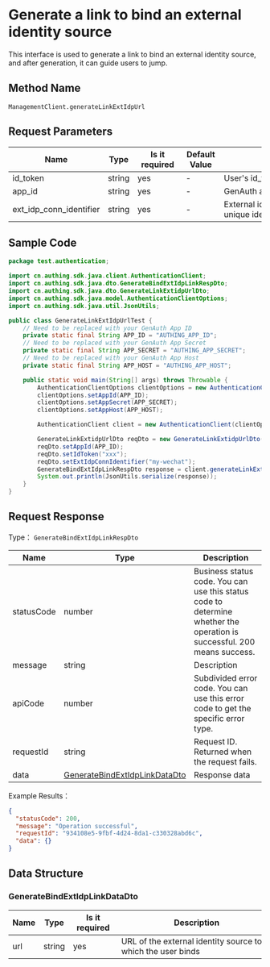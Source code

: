 # Generate a link to bind an external identity source

<!--
Warning ⚠️:
Do not modify this document directly,
https://github.com/Authing/authing-docs-factory
Use this project to generate
-->

<LastUpdated />

This interface is used to generate a link to bind an external identity source, and after generation, it can guide users to jump.

## Method Name

`ManagementClient.generateLinkExtIdpUrl`

## Request Parameters

| Name                    | Type   | <div style="width:80px">Is it required</div> | <div style="width:60px">Default Value</div> | <div style="width:300px">Description</div>            | <div style="width:200px">Example Value</div> |
| ----------------------- | ------ | -------------------------------------------- | ------------------------------------------- | ----------------------------------------------------- | -------------------------------------------- |
| id_token                | string | yes                                          | -                                           | User's id_token                                       |                                              |
| app_id                  | string | yes                                          | -                                           | GenAuth application ID                                |                                              |
| ext_idp_conn_identifier | string | yes                                          | -                                           | External identity source connection unique identifier | `my-wechat`                                  |

## Sample Code

```java
package test.authentication;

import cn.authing.sdk.java.client.AuthenticationClient;
import cn.authing.sdk.java.dto.GenerateBindExtIdpLinkRespDto;
import cn.authing.sdk.java.dto.GenerateLinkExtidpUrlDto;
import cn.authing.sdk.java.model.AuthenticationClientOptions;
import cn.authing.sdk.java.util.JsonUtils;

public class GenerateLinkExtIdpUrlTest {
    // Need to be replaced with your GenAuth App ID
    private static final String APP_ID = "AUTHING_APP_ID";
    // Need to be replaced with your GenAuth App Secret
    private static final String APP_SECRET = "AUTHING_APP_SECRET";
    // Need to be replaced with your GenAuth App Host
    private static final String APP_HOST = "AUTHING_APP_HOST";

    public static void main(String[] args) throws Throwable {
        AuthenticationClientOptions clientOptions = new AuthenticationClientOptions();
        clientOptions.setAppId(APP_ID);
        clientOptions.setAppSecret(APP_SECRET);
        clientOptions.setAppHost(APP_HOST);

        AuthenticationClient client = new AuthenticationClient(clientOptions);

        GenerateLinkExtidpUrlDto reqDto = new GenerateLinkExtidpUrlDto();
        reqDto.setAppId(APP_ID);
        reqDto.setIdToken("xxx");
        reqDto.setExtIdpConnIdentifier("my-wechat");
        GenerateBindExtIdpLinkRespDto response = client.generateLinkExtIdpUrl(reqDto);
        System.out.println(JsonUtils.serialize(response));
    }
}

```

## Request Response

Type： `GenerateBindExtIdpLinkRespDto`

| Name       | Type                                                                       | Description                                                                                                             |
| ---------- | -------------------------------------------------------------------------- | ----------------------------------------------------------------------------------------------------------------------- |
| statusCode | number                                                                     | Business status code. You can use this status code to determine whether the operation is successful. 200 means success. |
| message    | string                                                                     | Description                                                                                                             |
| apiCode    | number                                                                     | Subdivided error code. You can use this error code to get the specific error type.                                      |
| requestId  | string                                                                     | Request ID. Returned when the request fails.                                                                            |
| data       | <a href="#GenerateBindExtIdpLinkDataDto">GenerateBindExtIdpLinkDataDto</a> | Response data                                                                                                           |

Example Results：

```json
{
  "statusCode": 200,
  "message": "Operation successful",
  "requestId": "934108e5-9fbf-4d24-8da1-c330328abd6c",
  "data": {}
}
```

## Data Structure

### <a id="GenerateBindExtIdpLinkDataDto"></a> GenerateBindExtIdpLinkDataDto

| Name | Type   | <div style="width:80px">Is it required</div> | <div style="width:300px">Description</div>                  | <div style="width:200px">Example Value</div> |
| ---- | ------ | -------------------------------------------- | ----------------------------------------------------------- | -------------------------------------------- |
| url  | string | yes                                          | URL of the external identity source to which the user binds |                                              |
